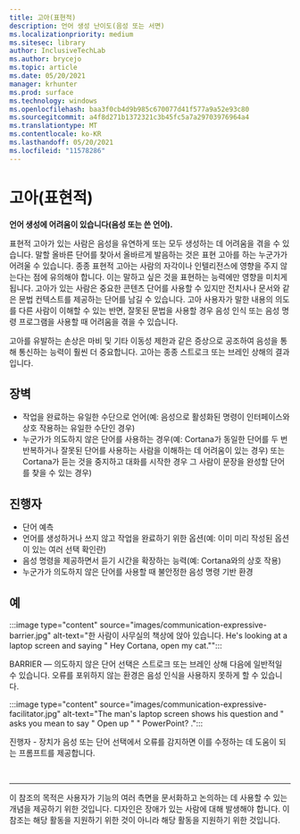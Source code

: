 ```yaml
---
title: 고아(표현적)
description: 언어 생성 난이도(음성 또는 서면)
ms.localizationpriority: medium
ms.sitesec: library
author: InclusiveTechLab
ms.author: brycejo
ms.topic: article
ms.date: 05/20/2021
manager: krhunter
ms.prod: surface
ms.technology: windows
ms.openlocfilehash: baa3f0cb4d9b985c670077d41f577a9a52e93c80
ms.sourcegitcommit: a4f8d271b1372321c3b45fc5a7a29703976964a4
ms.translationtype: MT
ms.contentlocale: ko-KR
ms.lasthandoff: 05/20/2021
ms.locfileid: "11578286"
---
```

# <a name="aphasia-expressive"></a>고아(표현적) 

**언어 생성에 어려움이 있습니다(음성 또는 쓴 언어).**

표현적 고아가 있는 사람은 음성을 유연하게 또는 모두 생성하는 데 어려움을 겪을 수 있습니다. 말할 올바른 단어를 찾아서 올바르게 발음하는 것은 표현 고아를 하는 누군가가 어려울 수 있습니다. 종종 표현적 고아는 사람의 자각이나 인텔리전스에 영향을 주지 않는다는 점에 유의해야 합니다. 이는 말하고 싶은 것을 표현하는 능력에만 영향을 미치게 됩니다. 고아가 있는 사람은 중요한 콘텐츠 단어를 사용할 수 있지만 전치사나 문서와 같은 문법 컨텍스트를 제공하는 단어를 남길 수 있습니다. 고아 사용자가 말한 내용의 의도를 다른 사람이 이해할 수 있는 반면, 잘못된 문법을 사용할 경우 음성 인식 또는 음성 명령 프로그램을 사용할 때 어려움을 겪을 수 있습니다.

고아를 유발하는 손상은 마비 및 기타 이동성 제한과 같은 증상으로 공조하여 음성을 통해 통신하는 능력이 훨씬 더 중요합니다. 고아는 종종 스트로크 또는 브레인 상해의 결과입니다.

## <a name="barriers"></a>장벽
* 작업을 완료하는 유일한 수단으로 언어(예: 음성으로 활성화된 명령이 인터페이스와 상호 작용하는 유일한 수단인 경우)
* 누군가가 의도하지 않은 단어를 사용하는 경우(예: Cortana가 동일한 단어를 두 번 반복하거나 잘못된 단어를 사용하는 사람을 이해하는 데 어려움이 있는 경우) 또는 Cortana가 듣는 것을 중지하고 대화를 시작한 경우 그 사람이 문장을 완성할 단어를 찾을 수 있는 경우) 

## <a name="facilitators"></a>진행자
* 단어 예측
* 언어를 생성하거나 쓰지 않고 작업을 완료하기 위한 옵션(예: 이미 미리 작성된 옵션이 있는 여러 선택 확인란)
* 음성 명령을 제공하면서 듣기 시간을 확장하는 능력(예: Cortana와의 상호 작용)
* 누군가가 의도하지 않은 단어를 사용할 때 불안정한 음성 명령 기반 환경

## <a name="examples"></a>예

:::image type="content" source="images/communication-expressive-barrier.jpg" alt-text="한 사람이 사무실의 책상에 앉아 있습니다. He's looking at a laptop screen and saying &quot; Hey Cortana, open my cat.&quot;":::

BARRIER — 의도하지 않은 단어 선택은 스트로크 또는 브레인 상해 다음에 일반적일 수 있습니다. 오류를 포위하지 않는 환경은 음성 인식을 사용하지 못하게 할 수 있습니다.

:::image type="content" source="images/communication-expressive-facilitator.jpg" alt-text="The man's laptop screen shows his question and &quot; asks you mean to say &quot; Open up &quot; &quot; PowerPoint? .":::

진행자 - 장치가 음성 또는 단어 선택에서 오류를 감지하면 이를 수정하는 데 도움이 되는 프롬프트를 제공합니다. 


&nbsp;

[comment]: # (Footer 문)
___
이 참조의 목적은 사용자가 기능의 여러 측면을 문서화하고 논의하는 데 사용할 수 있는 개념을 제공하기 위한 것입니다. 디자인은 장애가 있는 사람에 대해 발생해야 합니다. 이 참조는 해당 활동을 지원하기 위한 것이 아니라 해당 활동을 지원하기 위한 것입니다. 